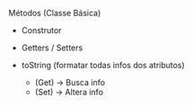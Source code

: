 Métodos 
(Classe Básica)
- Construtor
- Getters / Setters
- toString (formatar todas infos dos atributos)

  - (Get) -> Busca info
  - (Set) -> Altera info
 
    
